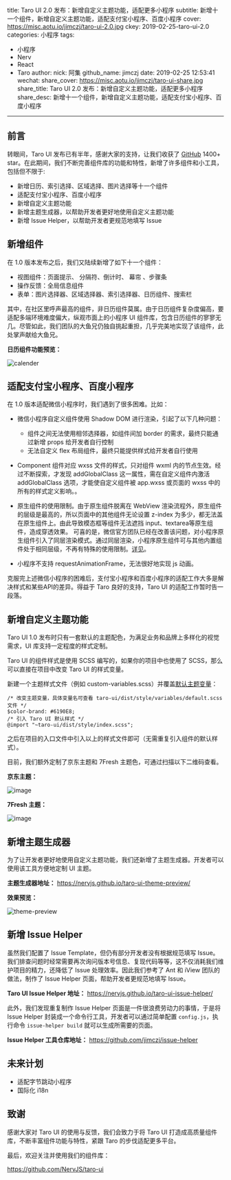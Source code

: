title: Taro UI 2.0 发布：新增自定义主题功能，适配更多小程序
subtitle: 新增十一个组件，新增自定义主题功能，适配支付宝小程序、百度小程序
cover: https://misc.aotu.io/jimczj/taro-ui-2.0.jpg
ckey: 2019-02-25-taro-ui-2.0
categories: 小程序
tags:
  - 小程序
  - Nerv
  - React
  - Taro
author:
  nick: 阿集
  github_name: jimczj
date: 2019-02-25 12:53:41
wechat:
    share_cover: https://misc.aotu.io/jimczj/taro-ui-share.jpg
    share_title: Taro UI 2.0 发布：新增自定义主题功能，适配更多小程序
    share_desc: 新增十一个组件，新增自定义主题功能，适配支付宝小程序、百度小程序
---

<!-- more -->

## 前言

转眼间，Taro UI 发布已有半年，感谢大家的支持，让我们收获了 [GitHub](https://github.com/NervJS/taro-ui) 1400+ star。在此期间，我们不断完善组件库的功能和特性，新增了许多组件和小工具，包括但不限于:

* 新增日历、索引选择、区域选择、图片选择等十一个组件
* 适配支付宝小程序、百度小程序
* 新增自定义主题功能
* 新增主题生成器，以帮助开发者更好地使用自定义主题功能
* 新增 Issue Helper，以帮助开发者更规范地填写 Issue

## 新增组件

在 1.0 版本发布之后，我们又陆续新增了如下十一个组件：

* 视图组件：页面提示、 分隔符、倒计时、 幕帘 、步骤条
* 操作反馈：全局信息组件
* 表单：图片选择器、区域选择器、索引选择器、日历组件、搜索栏

其中，在社区里呼声最高的组件，非日历组件莫属。由于日历组件复杂度偏高，要适配多端环境难度偏大，纵观市面上的小程序 UI 组件库，包含日历组件的寥寥无几。尽管如此，我们团队的大鱼兄仍独自挑起重担，几乎完美地实现了该组件，此处掌声献给大鱼兄。

**日历组件功能预览：**

![calender](https://misc.aotu.io/jimczj/calender.gif)

## 适配支付宝小程序、百度小程序

在 1.0 版本适配微信小程序时，我们遇到了很多困难。比如：
* 微信小程序自定义组件使用 Shadow DOM 进行渲染，引起了以下几种问题：
  - 组件之间无法使用相邻选择器，如组件间加 border 的需求，最终只能通过新增 props 给开发者自行控制
  - 无法自定义 flex 布局组件，最终只能提供样式给开发者自行使用

* Component 组件对应 wxss 文件的样式，只对组件 wxml 内的节点生效。经过不断探索，才发现 addGlobalClass 这一属性，需在自定义组件内激活 addGlobalClass 选项，才能使自定义组件被 app.wxss 或页面的 wxss 中的所有的样式定义影响。。

* 原生组件的使用限制。由于原生组件脱离在 WebView 渲染流程外，原生组件的层级是最高的，所以页面中的其他组件无论设置 z-index 为多少，都无法盖在原生组件上。由此导致模态框等组件无法遮挡 input、textarea等原生组件，造成穿透效果。 可喜的是，微信官方团队已经在改善该问题，对小程序原生组件引入了同层渲染模式。通过同层渲染，小程序原生组件可与其他内置组件处于相同层级，不再有特殊的使用限制。[详见](https://developers.weixin.qq.com/community/develop/doc/000aa28d030f60a3c4183eecb5d801?from=timeline)。

* 小程序不支持 requestAnimationFrame，无法很好地实现 js 动画。

克服完上述微信小程序的困难后，支付宝小程序和百度小程序的适配工作大多是解决样式和某些API的差异。得益于 Taro 良好的支持，Taro UI 的适配工作暂时告一段落。

## 新增自定义主题功能

Taro UI 1.0 发布时只有一套默认的主题配色，为满足业务和品牌上多样化的视觉需求，UI 库支持一定程度的样式定制。

Taro UI 的组件样式是使用 SCSS 编写的，如果你的项目中也使用了 SCSS，那么可以直接在项目中改变 Taro UI 的样式变量。

新建一个主题样式文件（例如 custom-variables.scss）并覆盖[默认主题变量](https://github.com/NervJS/taro-ui/blob/dev/src/style/variables/default.scss)：

```
/* 改变主题变量，具体变量名可查看 taro-ui/dist/style/variables/default.scss 文件 */
$color-brand: #6190E8;
/* 引入 Taro UI 默认样式 */
@import "~taro-ui/dist/style/index.scss";
```

之后在项目的入口文件中引入以上的样式文件即可（无需重复引入组件的默认样式）。

目前，我们额外定制了京东主题和 7Fresh 主题色，可通过扫描以下二维码查看。

**京东主题：**

![image](https://misc.aotu.io/jimczj/taro-ui-red.png)


**7Fresh 主题：**

![image](https://misc.aotu.io/jimczj/taro-ui-purple.png)


## 新增主题生成器

为了让开发者更好地使用自定义主题功能，我们还新增了主题生成器。开发者可以使用该工具方便地定制 UI 主题。

**主题生成器地址：** https://nervjs.github.io/taro-ui-theme-preview/

**效果预览：**

![theme-preview](https://misc.aotu.io/jimczj/theme-preview.gif)

## 新增 Issue Helper

虽然我们配置了 Issue Template，但仍有部分开发者没有根据规范填写 Issue。我们排查问题时经常需要再次询问版本号信息、复现代码等等，这不仅消耗我们维护项目的精力，还降低了 Issue 处理效率。因此我们参考了 Ant 和 iView 团队的做法，制作了 Issue Helper 页面，帮助开发者更规范地填写 Issue。

**Taro UI Issue Helper 地址：** https://nervjs.github.io/taro-ui-issue-helper/

此外，我们发现重复制作 Issue Helper 页面是一件很浪费劳动力的事情，于是将 Issue Helper 封装成一个命令行工具，开发者可以通过简单配置 `config.js`，执行命令 `issue-helper build` 就可以生成所需要的页面。

**Issue Helper 工具仓库地址：** https://github.com/jimczj/issue-helper

## 未来计划

* 适配字节跳动小程序
* 国际化 i18n

## 致谢

感谢大家对 Taro UI 的使用与反馈，我们会致力于将 Taro UI 打造成高质量组件库，不断丰富组件功能与特性，紧跟 Taro 的步伐适配更多平台。

最后，欢迎关注并使用我们的组件库：

https://github.com/NervJS/taro-ui
